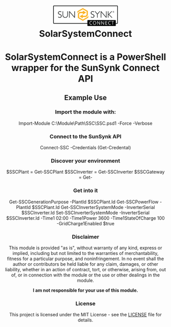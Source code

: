 <h1 align="center">
  <br>
  <img src=".\ssc_logo.webp" alt="logo" width = 40% ></a>
  <br>
  SolarSystemConnect
  <br>
</h1>
<div align="center">
  
# SolarSystemConnect is a PowerShell wrapper for the SunSynk Connect API
## Example Use

### Import the module with:
Import-Module C:\Module\Path\SSC\SSC.psd1 -Force -Verbose

### Connect to the SunSynk API
Connect-SSC -Credentials (Get-Credental)

### Discover your environment
$SSCPlant = Get-SSCPlant
$SSCInverter = Get-SSCInverter
$SSCGateway = Get-

### Get into it
Get-SSCGenerationPurpose -PlantId $SSCPlant.Id
Get-SSCPowerFlow -PlantId $SSCPlant.Id
Get-SSCInverterSystemMode -InverterSerial $SSCInverter.Id
Set-SSCInverterSystemMode -InverterSerial $SSCInverter.Id -Time1 02:00 -Time1Power 3600 -Time1StateOfCharge 100 -GridCharge1Enabled $true

### Disclaimer
This module is provided "as is", without warranty of any kind, express or implied, including but not limited to the warranties of merchantability, fitness for a particular purpose, and noninfringement. In no event shall the author or contributors be held liable for any claim, damages, or other liability, whether in an action of contract, tort, or otherwise, arising from, out of, or in connection with the module or the use or other dealings in the module.

**I am not responsible for your use of this module.**

### License
This project is licensed under the MIT License - see the [LICENSE](LICENSE) file for details.
</div>
